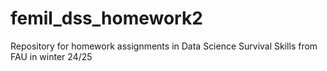 # femil_dss_homework2
Repository for homework assignments in Data Science Survival Skills from FAU in winter 24/25
